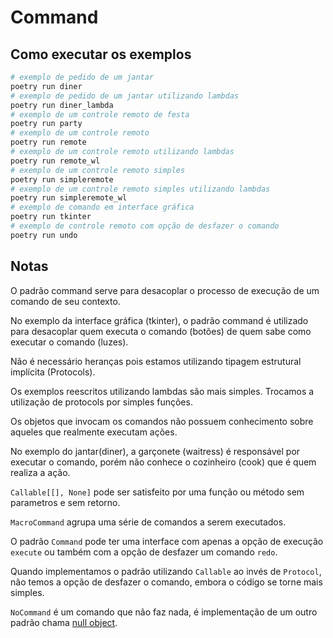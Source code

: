 # Command

## Como executar os exemplos

```bash
# exemplo de pedido de um jantar
poetry run diner
# exemplo de pedido de um jantar utilizando lambdas
poetry run diner_lambda
# exemplo de um controle remoto de festa
poetry run party
# exemplo de um controle remoto
poetry run remote
# exemplo de um controle remoto utilizando lambdas
poetry run remote_wl
# exemplo de um controle remoto simples
poetry run simpleremote
# exemplo de um controle remoto simples utilizando lambdas
poetry run simpleremote_wl
# exemplo de comando em interface gráfica
poetry run tkinter
# exemplo de controle remoto com opção de desfazer o comando
poetry run undo
```

## Notas

O padrão command serve para desacoplar o processo de execução de um comando de seu contexto.

No exemplo da interface gráfica (tkinter), o padrão command é utilizado para desacoplar quem executa o comando (botões) de quem sabe como executar o comando (luzes).

Não é necessário heranças pois estamos utilizando tipagem estrutural implícita (Protocols).

Os exemplos reescritos utilizando lambdas são mais simples. Trocamos a utilização de protocols por simples funções.

Os objetos que invocam os comandos não possuem conhecimento sobre aqueles que realmente executam ações.

No exemplo do jantar(diner), a garçonete (waitress) é responsável por executar o comando, porém não conhece o cozinheiro (cook) que é quem realiza a ação.

`Callable[[], None]` pode ser satisfeito por uma função ou método sem parametros e sem retorno.

`MacroCommand` agrupa uma série de comandos a serem executados.

O padrão `Command` pode ter uma interface com apenas a opção de execução `execute` ou também com a opção de desfazer um comando `redo`.

Quando implementamos o padrão utilizando `Callable` ao invés de `Protocol`, não temos a opção de desfazer o comando, embora o código se torne mais simples.

`NoCommand` é um comando que não faz nada, é implementação de um outro padrão chama [null object](https://en.wikipedia.org/wiki/Null_object_pattern).
